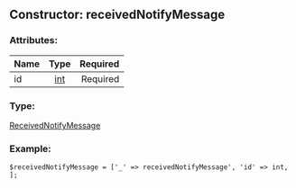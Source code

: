 ## Constructor: receivedNotifyMessage  

### Attributes:

| Name     |    Type       | Required |
|----------|:-------------:|---------:|
|id|[int](../types/int.md) | Required|
### Type: 

[ReceivedNotifyMessage](../types/ReceivedNotifyMessage.md)
### Example:

```
$receivedNotifyMessage = ['_' => receivedNotifyMessage', 'id' => int, ];
```